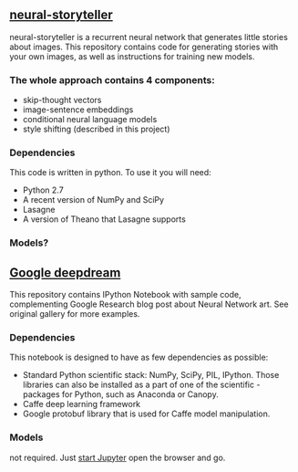 
## [neural-storyteller](https://github.com/ryankiros/neural-storyteller) ##

neural-storyteller is a recurrent neural network that generates little stories about images. This repository contains code for generating stories with your own images, as well as instructions for training new models.

### The whole approach contains 4 components: ###

- skip-thought vectors
- image-sentence embeddings
- conditional neural language models
- style shifting (described in this project)

### Dependencies ###
This code is written in python. To use it you will need:
- Python 2.7
- A recent version of NumPy and SciPy
- Lasagne
- A version of Theano that Lasagne supports

### Models? ###

## [Google deepdream](https://github.com/google/deepdream)
This repository contains IPython Notebook with sample code, complementing Google Research blog post about Neural Network art. See original gallery for more examples.

### Dependencies ###
This notebook is designed to have as few dependencies as possible:
- Standard Python scientific stack: NumPy, SciPy, PIL, IPython. Those libraries can also be installed as a part of one of the scientific - packages for Python, such as Anaconda or Canopy.
- Caffe deep learning framework
- Google protobuf library that is used for Caffe model manipulation.

### Models ###
not required. Just [start Jupyter](https://github.com/mrzl/MLDIY/wiki/Running-Jupyter-notebooks-remotely) open the browser and go.
